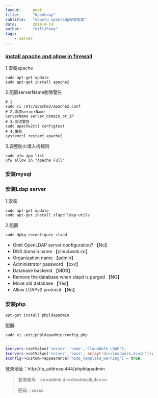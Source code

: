 ```yaml
---
layout:     post
title:      "OpenLdap"
subtitle:   "ubuntu openladp安装指南"
date:       2018-6-14
author:     "millzhang"
tags:
    - server
---
```



### [install apache and allow in firewall](https://www.digitalocean.com/community/tutorials/how-to-install-linux-apache-mysql-php-lamp-stack-on-ubuntu-16-04)

1.安装apache

```
sudo apt-get update
sudo apt-get install apache2
```

2.配置serverName剔除警告

```
# 1
sudo vi /etc/apache2/apache2.conf
# 2.添加serverName
ServerName server_domain_or_IP
# 3.测试警告
sudo apache2ctl configtest
# 4.重启
systemctl restart apache2
```
3.调整防火墙入栈规则

```
sudo ufw app list
ufw allow in "Apache Full"
```

### 安装mysql

### 安装Ldap server

1.安装

```
sudo apt-get update
sudo apt-get install slapd ldap-utils
```

2.配置

```
sudo dpkg-reconfigure slapd
```
* Omit OpenLDAP server configuration? 【No】
* DNS domain name 【cloudwalk.cn】
* Organization name 【admin】
* Administrator password 【xxx】
* Database backend 【MDB】
* Remove the database when slapd is purged 【NO】
* Move old database 【Yes】
* Allow LDAPv2 protocol 【No】

### 安装php

```
apt-get install phpldapadmin
```

配置:

```php
sudo vi /etc/phpldapadmin/config.php

...
$servers->setValue('server','name','CloudWalk LDAP');
$servers->setValue('server','base', array('dc=cloudwalk,dc=cn'));
$config->custom->appearance['hide_template_warning'] = true;
```

登录地址：http://ip_address:444/phpldapadmin

> 登录账号：cn=admin,dc=cloudwalk,dc=cn

> 密码：xxxxx